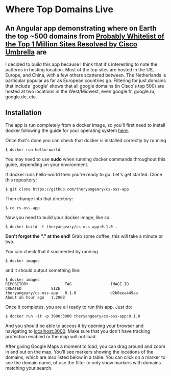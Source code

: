 # Where Top Domains Live
## An Angular app demonstrating where on Earth the top ~500 domains from [Probably Whitelist of the Top 1 Million Sites Resolved by Cisco Umbrella](https://s3-us-west-1.amazonaws.com/umbrella-static/index.html) are
I decided to build this app because I think that it's interesting to note the patterns in hosting location. Most of the top sites are hosted in the US, Europe, and China, with a few others scattered between. The Netherlands is particular popular as far as European countries go. Filtering for just domains that include 'google' shows that all google domains (in Cisco's top 500) are hosted at two locations in the West/Midwest, even google.fr, google.ru, google.de, etc.
## Installation
The app is run completely from a docker image, so you'll first need to install docker following the guide for your operating system [here](https://docs.docker.com/install/).

Once that's done you can check that docker is installed correctly by running
```
$ docker run hello-world
```
You may need to use **sudo** when running docker commands throughout this guide, depending on your environment.

If docker runs hello-world then you're ready to go. Let's get started. Clone this repository:
```
$ git clone https://github.com/theryangeary/cs-oss-app
```

Then change into that directory:
```
$ cd cs-oss-app
```

Now you need to build your docker image, like so:
```
$ docker build -t theryangeary/cs-oss-app:0.1.0 .
```
**Don't forget the "." at the end!**
Grab some coffee, this will take a minute or two.

You can check that it succeeded by running
```
$ docker images
```
and it should output something like:
```
$ docker images
REPOSITORY                TAG                 IMAGE ID            CREATED             SIZE
theryangeary/cs-oss-app   0.1.0               d2b0eea449aa        About an hour ago   1.28GB
```
Once it completes, you are all ready to run this app. Just do:
```
$ docker run -it -p 3000:3000 theryangeary/cs-oss-app:0.1.0
```
And you should be able to access it by opening your browser and navigating to [localhost:3000](http://localhost:3000). Make sure that you don't have tracking protection enabled or the map will not load. 

After giving Google Maps a moment to load, you can drag around and zoom in and out on the map. You'll see markers showing the locations of the domains, which are also listed below in a table. You can click on a marker to see the domain name, of use the filter to only show markers with domains matching your search.
